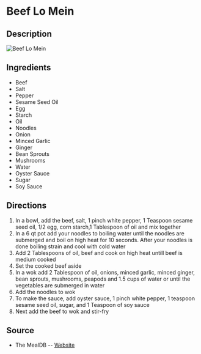 # Beef Lo Mein

## Description
![Beef Lo Mein](https://www.themealdb.com/images/media/meals/1529444830.jpg "Beef Lo Mein")

## Ingredients
- Beef
- Salt
- Pepper
- Sesame Seed Oil
- Egg
- Starch
- Oil
- Noodles
- Onion
- Minced Garlic
- Ginger
- Bean Sprouts
- Mushrooms
- Water
- Oyster Sauce
- Sugar
- Soy Sauce

## Directions
1. In a bowl, add the beef, salt, 1 pinch white pepper, 1 Teaspoon sesame seed oil, 1/2 egg, corn starch,1 Tablespoon of oil and mix together
2. In a 6 qt pot add your noodles to boiling water until the noodles are submerged and boil on high heat for 10 seconds. After your noodles is done boiling strain and cool with cold water
3. Add 2 Tablespoons of oil, beef and cook on high heat untill beef is medium cooked
4. Set the cooked beef aside
5. In a wok add 2 Tablespoon of oil, onions, minced garlic, minced ginger, bean sprouts, mushrooms, peapods and 1.5 cups of water or until the vegetables are submerged in water
6. Add the noodles to wok
7. To make the sauce, add oyster sauce, 1 pinch white pepper, 1 teaspoon sesame seed oil, sugar, and 1 Teaspoon of soy sauce
8. Next add the beef to wok and stir-fry

## Source

- The MealDB -- [Website](https://themealdb.com/)
